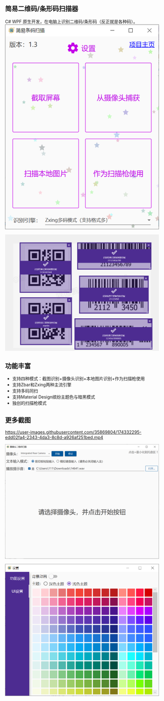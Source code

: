 ## 简易二维码/条形码扫描器

C# WPF 原生开发，在电脑上识别二维码/条形码（反正就是各种码）。
![](https://github.com/1357310795/QrCodeScanner/raw/master/screenshot/QQ截图20220622132805.png)

![](https://github.com/1357310795/QrCodeScanner/raw/master/screenshot/QQ截图20220622132457.png)

## 功能丰富
 - 支持四种模式：截图识别+摄像头识别+本地图片识别+作为扫描枪使用
 - 支持Zbar和Zxing两种主流引擎
 - 支持多码同扫
 - 支持Material Design缤纷主题色与暗黑模式
 - 独创的扫描枪模式

## 更多截图

https://user-images.githubusercontent.com/35869804/174332295-edd02fa4-2343-4da3-8c8d-a926af251bed.mp4

![](https://github.com/1357310795/QrCodeScanner/raw/master/screenshot/QQ截图20210912113011.png)

![](https://github.com/1357310795/QrCodeScanner/raw/master/screenshot/QQ截图20220622132652.png)
